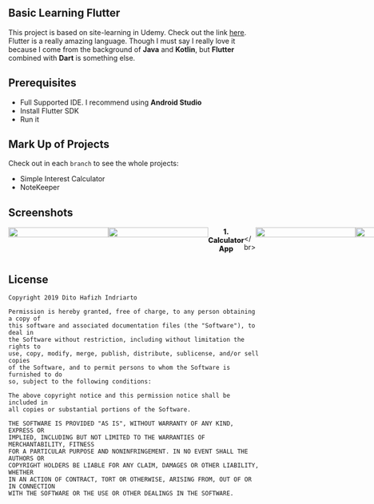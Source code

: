 ## Basic Learning Flutter

This project is based on site-learning in Udemy. Check out the link [here](https://www.udemy.com/the-complete-flutter-app-development-course-for-android-ios/).
Flutter is a really amazing language. Though I must say I really love it because I come from the
background of __Java__ and __Kotlin__, but __Flutter__ combined with __Dart__ is something else.

## Prerequisites

- Full Supported IDE. I recommend using __Android Studio__
- Install Flutter SDK
- Run it

## Mark Up of Projects

Check out in each `branch` to see the whole projects:
- Simple Interest Calculator
- NoteKeeper

## Screenshots

<div style="display:flex;flex-flow:row-wrap;">

<img src="https://user-images.githubusercontent.com/16315641/59941355-33ad4500-9487-11e9-8867-7d0c14ffb2bd.png" width="200" height="100%"/>

<img src="https://user-images.githubusercontent.com/16315641/59941363-3871f900-9487-11e9-899b-41b13c46eef7.png" width="200" height="100%"/>

<div style="font-weight: 800; text-align: center;">1. Calculator App</div>

</ br>

<img src="https://user-images.githubusercontent.com/16315641/59941506-8be44700-9487-11e9-8577-bec5ffa00287.png" width="200" height="100%"/>

<img src="https://user-images.githubusercontent.com/16315641/59941507-8c7cdd80-9487-11e9-8744-b60baaa10302.png" width="200" height="100%"/>

<img src="https://user-images.githubusercontent.com/16315641/59941511-8dae0a80-9487-11e9-91fa-530020c47cfd.png" width="200" height="100%"/>

<img src="https://user-images.githubusercontent.com/16315641/59941513-8edf3780-9487-11e9-8525-e31a9fa27342.png" width="200" height="100%"/>

<img src="https://user-images.githubusercontent.com/16315641/59941515-90106480-9487-11e9-8361-343c6c487847.png" width="200" height="100%"/>

<div style="font-weight: 800; text-align: center;">2. NoteKeeper App</div>

</div>

## License

    Copyright 2019 Dito Hafizh Indriarto

    Permission is hereby granted, free of charge, to any person obtaining a copy of 
    this software and associated documentation files (the "Software"), to deal in 
    the Software without restriction, including without limitation the rights to 
    use, copy, modify, merge, publish, distribute, sublicense, and/or sell copies 
    of the Software, and to permit persons to whom the Software is furnished to do 
    so, subject to the following conditions:

    The above copyright notice and this permission notice shall be included in 
    all copies or substantial portions of the Software.

    THE SOFTWARE IS PROVIDED "AS IS", WITHOUT WARRANTY OF ANY KIND, EXPRESS OR 
    IMPLIED, INCLUDING BUT NOT LIMITED TO THE WARRANTIES OF MERCHANTABILITY, FITNESS 
    FOR A PARTICULAR PURPOSE AND NONINFRINGEMENT. IN NO EVENT SHALL THE AUTHORS OR 
    COPYRIGHT HOLDERS BE LIABLE FOR ANY CLAIM, DAMAGES OR OTHER LIABILITY, WHETHER 
    IN AN ACTION OF CONTRACT, TORT OR OTHERWISE, ARISING FROM, OUT OF OR IN CONNECTION 
    WITH THE SOFTWARE OR THE USE OR OTHER DEALINGS IN THE SOFTWARE.